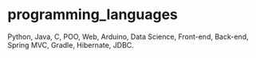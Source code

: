 # programming_languages
Python, Java, C, POO, Web, Arduino, Data Science, Front-end, Back-end, Spring MVC, Gradle, Hibernate, JDBC.
